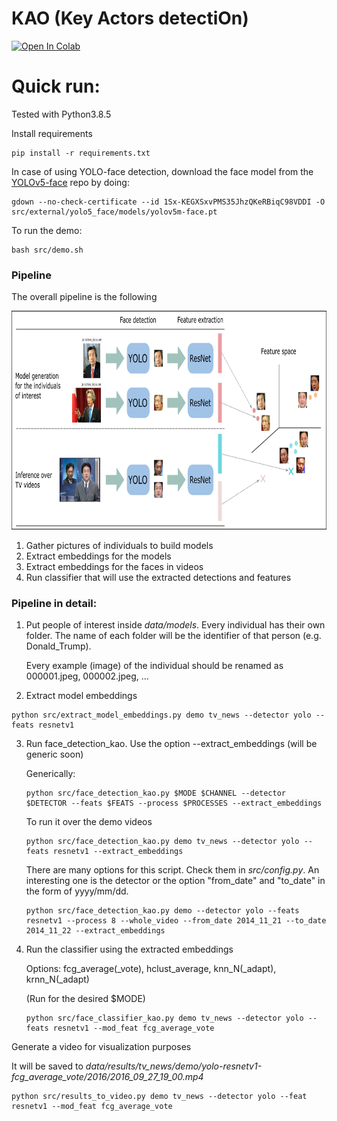 # KAO (Key Actors detectiOn)

[![Open In Colab](https://colab.research.google.com/assets/colab-badge.svg)](https://colab.research.google.com/drive/1EnjGijAGKN99elpJJlE_47CJ7CQBxYst?usp=sharing)

# Quick run:

Tested with Python3.8.5

Install requirements

```
pip install -r requirements.txt
```

In case of using YOLO-face detection, download the face model from the [YOLOv5-face](https://github.com/deepcam-cn/yolov5-face) repo by doing:
```
gdown --no-check-certificate --id 1Sx-KEGXSxvPMS35JhzQKeRBiqC98VDDI -O src/external/yolo5_face/models/yolov5m-face.pt
```

To run the demo:
```
bash src/demo.sh
```

### Pipeline
The overall pipeline is the following

<img src="resources/figure_pipeline.png" height="350">

1. Gather pictures of individuals to build models
2. Extract embeddings for the models
3. Extract embeddings for the faces in videos
4. Run classifier that will use the extracted detections and features

### Pipeline in detail:

1. Put people of interest inside *data/models*. Every individual
has their own folder. The name of each folder will be the identifier of that person
   (e.g. Donald_Trump). 
   
    Every example (image) of the individual should be renamed as 000001.jpeg, 000002.jpeg, ...

2. Extract model embeddings

```
python src/extract_model_embeddings.py demo tv_news --detector yolo --feats resnetv1
```


3. Run face_detection_kao. Use the option --extract_embeddings (will be generic soon) 

   Generically: 
   ```
   python src/face_detection_kao.py $MODE $CHANNEL --detector $DETECTOR --feats $FEATS --process $PROCESSES --extract_embeddings
   ```

   To run it over the demo videos
   ```
   python src/face_detection_kao.py demo tv_news --detector yolo --feats resnetv1 --extract_embeddings
   ```
   
   There are many options for this script. Check them in *src/config.py*. An interesting one is the detector or the option "from_date" and "to_date" in the form of yyyy/mm/dd.
   ```
   python src/face_detection_kao.py demo --detector yolo --feats resnetv1 --process 8 --whole_video --from_date 2014_11_21 --to_date 2014_11_22 --extract_embeddings
   ```

4. Run the classifier using the extracted embeddings
   
   Options: fcg_average(_vote), hclust_average, knn_N(_adapt), krnn_N(_adapt)
   
   (Run for the desired $MODE)
   ```
   python src/face_classifier_kao.py demo tv_news --detector yolo --feats resnetv1 --mod_feat fcg_average_vote
   ```

Generate a video for visualization purposes

It will be saved to *data/results/tv_news/demo/yolo-resnetv1-fcg_average_vote/2016/2016_09_27_19_00.mp4*
```
python src/results_to_video.py demo tv_news --detector yolo --feat resnetv1 --mod_feat fcg_average_vote
```
